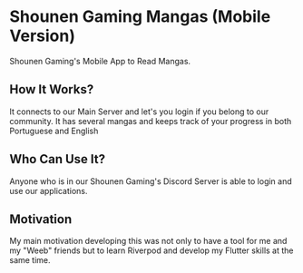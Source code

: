 # Shounen Gaming Mangas (Mobile Version)

Shounen Gaming's Mobile App to Read Mangas.

## How It Works?

It connects to our Main Server and let's you login if you belong to our community. It has several mangas and keeps track of your progress in both Portuguese and English

## Who Can Use It?

Anyone who is in our Shounen Gaming's Discord Server is able to login and use our applications.

## Motivation

My main motivation developing this was not only to have a tool for me and my "Weeb" friends but to learn Riverpod and develop my Flutter skills at the same time.
